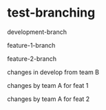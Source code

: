 # test-branching

development-branch

feature-1-branch

feature-2-branch

changes in develop from team B

changes by team A for feat 1

changes by team A for feat 2



